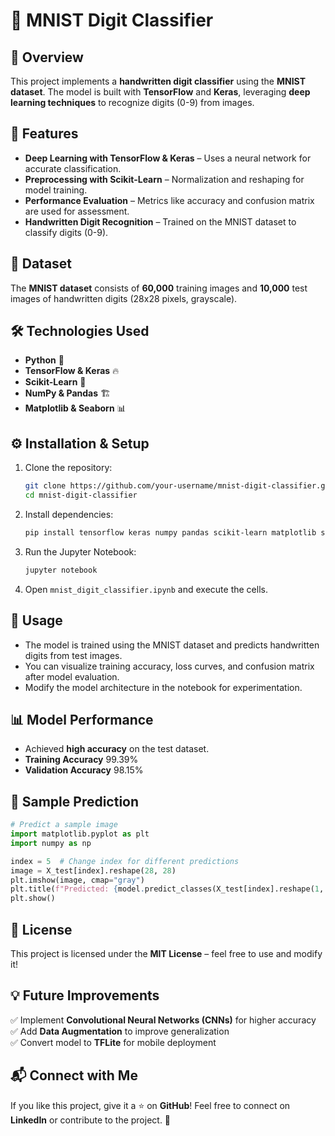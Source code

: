 # 🧠 MNIST Digit Classifier

## 📌 Overview  
This project implements a **handwritten digit classifier** using the **MNIST dataset**. The model is built with **TensorFlow** and **Keras**, leveraging **deep learning techniques** to recognize digits (0-9) from images.  

## 🚀 Features  
- **Deep Learning with TensorFlow & Keras** – Uses a neural network for accurate classification.  
- **Preprocessing with Scikit-Learn** – Normalization and reshaping for model training.  
- **Performance Evaluation** – Metrics like accuracy and confusion matrix are used for assessment.  
- **Handwritten Digit Recognition** – Trained on the MNIST dataset to classify digits (0-9).  

## 📂 Dataset  
The **MNIST dataset** consists of **60,000** training images and **10,000** test images of handwritten digits (28x28 pixels, grayscale).  

## 🛠️ Technologies Used  
- **Python** 🐍  
- **TensorFlow & Keras** 🔥  
- **Scikit-Learn** 🎯  
- **NumPy & Pandas** 🏗️  
- **Matplotlib & Seaborn** 📊  

## ⚙️ Installation & Setup  
1. Clone the repository:  
   ```bash
   git clone https://github.com/your-username/mnist-digit-classifier.git
   cd mnist-digit-classifier
   ```  
2. Install dependencies:  
   ```bash
   pip install tensorflow keras numpy pandas scikit-learn matplotlib seaborn
   ```  
3. Run the Jupyter Notebook:  
   ```bash
   jupyter notebook
   ```  
4. Open `mnist_digit_classifier.ipynb` and execute the cells.  

## 🎯 Usage  
- The model is trained using the MNIST dataset and predicts handwritten digits from test images.  
- You can visualize training accuracy, loss curves, and confusion matrix after model evaluation.  
- Modify the model architecture in the notebook for experimentation.  

## 📊 Model Performance  
- Achieved **high accuracy** on the test dataset.
- **Training Accuracy** 99.39%
- **Validation Accuracy** 98.15%

## 📌 Sample Prediction  
```python
# Predict a sample image
import matplotlib.pyplot as plt
import numpy as np

index = 5  # Change index for different predictions
image = X_test[index].reshape(28, 28)
plt.imshow(image, cmap="gray")
plt.title(f"Predicted: {model.predict_classes(X_test[index].reshape(1, 28, 28, 1))[0]}")
plt.show()
```  

## 📜 License  
This project is licensed under the **MIT License** – feel free to use and modify it!  

## 💡 Future Improvements  
✅ Implement **Convolutional Neural Networks (CNNs)** for higher accuracy  
✅ Add **Data Augmentation** to improve generalization  
✅ Convert model to **TFLite** for mobile deployment  

## 📬 Connect with Me  
If you like this project, give it a ⭐ on **GitHub**! Feel free to connect on **LinkedIn** or contribute to the project. 🚀  
